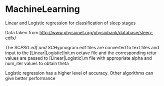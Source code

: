 # MachineLearning
Linear and Logistic regression for classification of sleep stages

Data taken from http://www.physionet.org/physiobank/database/sleep-edfx/

The SC*PSG.edf and SC*Hypnogram.edf files are converted to text files and input to the [Linear|Logistic]Init.m octave file and the
corresponding retur values are passed to [Linear|Logistic].m file with appropriate alpha and num_iter values to obtain theta

Logistic regression has a higher level of accuracy. Other algorithms can give better performance
